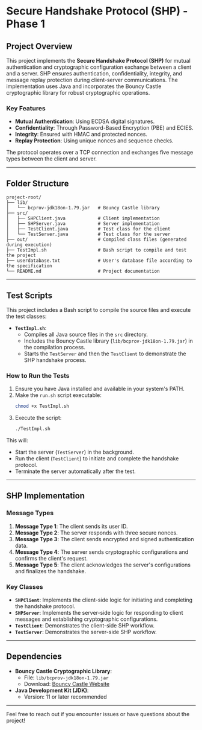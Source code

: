 # Secure Handshake Protocol (SHP) - Phase 1

## Project Overview

This project implements the **Secure Handshake Protocol (SHP)** for mutual authentication and cryptographic configuration exchange between a client and a server. SHP ensures authentication, confidentiality, integrity, and message replay protection during client-server communications. The implementation uses Java and incorporates the Bouncy Castle cryptographic library for robust cryptographic operations.

### Key Features
- **Mutual Authentication**: Using ECDSA digital signatures.
- **Confidentiality**: Through Password-Based Encryption (PBE) and ECIES.
- **Integrity**: Ensured with HMAC and protected nonces.
- **Replay Protection**: Using unique nonces and sequence checks.

The protocol operates over a TCP connection and exchanges five message types between the client and server.

---

## Folder Structure

```
project-root/
├── lib/
│   └── bcprov-jdk18on-1.79.jar   # Bouncy Castle library
├── src/
│   ├── SHPClient.java            # Client implementation
│   ├── SHPServer.java            # Server implementation
│   ├── TestClient.java           # Test class for the client
│   └── TestServer.java           # Test class for the server
├── out/                          # Compiled class files (generated during execution)
├── TestImpl.sh                   # Bash script to compile and test the project
├── userdatabase.txt              # User's database file according to the specification
└── README.md                     # Project documentation
```

---

## Test Scripts

This project includes a Bash script to compile the source files and execute the test classes:

- **`TestImpl.sh`**:
    - Compiles all Java source files in the `src` directory.
    - Includes the Bouncy Castle library (`lib/bcprov-jdk18on-1.79.jar`) in the compilation process.
    - Starts the `TestServer` and then the `TestClient` to demonstrate the SHP handshake process.

### How to Run the Tests

1. Ensure you have Java installed and available in your system's PATH.
2. Make the `run.sh` script executable:
   ```bash
   chmod +x TestImpl.sh
   ```
3. Execute the script:
   ```bash
   ./TestImpl.sh
   ```

This will:
- Start the server (`TestServer`) in the background.
- Run the client (`TestClient`) to initiate and complete the handshake protocol.
- Terminate the server automatically after the test.

---

## SHP Implementation

### Message Types
1. **Message Type 1**: The client sends its user ID.
2. **Message Type 2**: The server responds with three secure nonces.
3. **Message Type 3**: The client sends encrypted and signed authentication data.
4. **Message Type 4**: The server sends cryptographic configurations and confirms the client's request.
5. **Message Type 5**: The client acknowledges the server's configurations and finalizes the handshake.

### Key Classes
- **`SHPClient`**: Implements the client-side logic for initiating and completing the handshake protocol.
- **`SHPServer`**: Implements the server-side logic for responding to client messages and establishing cryptographic configurations.
- **`TestClient`**: Demonstrates the client-side SHP workflow.
- **`TestServer`**: Demonstrates the server-side SHP workflow.

---

## Dependencies

- **Bouncy Castle Cryptographic Library**:
    - File: `lib/bcprov-jdk18on-1.79.jar`
    - Download: [Bouncy Castle Website](https://www.bouncycastle.org/)
- **Java Development Kit (JDK)**:
    - Version: 11 or later recommended

---

Feel free to reach out if you encounter issues or have questions about the project!
